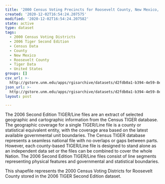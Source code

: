 ```yaml
---
title: '2000 Census Voting Precincts for Roosevelt County, New Mexico, 2006se TIGER'
created: '2020-12-02T16:54:24.207575'
modified: '2020-12-02T16:54:24.207582'
state: active
type: dataset
tags:
  - 2000 Census Voting Districts
  - 2006 Tiger Second Edition
  - Census Data
  - County
  - New Mexico
  - Roosevelt County
  - Tiger Data
  - United States
groups: []
csv_url: >-
  http://gstore.unm.edu/apps/rgisarchive/datasets/d2fdb0a1-b394-4e59-8e9c-0b9b2a43448e/tgr2006se_roos_vtd00.derived.csv
json_url: >-
  http://gstore.unm.edu/apps/rgisarchive/datasets/d2fdb0a1-b394-4e59-8e9c-0b9b2a43448e/tgr2006se_roos_vtd00.derived.json
layout: post

---
```

The 2006 Second Edition TIGER/Line files are an extract of selected geographic and cartographic information from the Census TIGER database.  The geographic coverage for a single TIGER/Line file is a county or statistical equivalent entity, with the coverage area based on the latest available governmental unit boundaries. The Census TIGER database represents a seamless national file with no overlaps or gaps between parts.  However, each county-based TIGER/Line file is designed to stand alone as an independent data set or the files can be combined to cover the whole Nation.  The 2006 Second Edition  TIGER/Line files consist of line segments representing physical features and governmental and statistical boundaries.  

This shapefile represents the 2000 Census Voting Districts for Roosevelt County stored in the 2006 TIGER Second Edition dataset.
